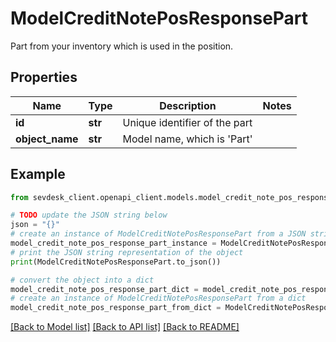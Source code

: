 # ModelCreditNotePosResponsePart

Part from your inventory which is used in the position.

## Properties

Name | Type | Description | Notes
------------ | ------------- | ------------- | -------------
**id** | **str** | Unique identifier of the part | 
**object_name** | **str** | Model name, which is &#39;Part&#39; | 

## Example

```python
from sevdesk_client.openapi_client.models.model_credit_note_pos_response_part import ModelCreditNotePosResponsePart

# TODO update the JSON string below
json = "{}"
# create an instance of ModelCreditNotePosResponsePart from a JSON string
model_credit_note_pos_response_part_instance = ModelCreditNotePosResponsePart.from_json(json)
# print the JSON string representation of the object
print(ModelCreditNotePosResponsePart.to_json())

# convert the object into a dict
model_credit_note_pos_response_part_dict = model_credit_note_pos_response_part_instance.to_dict()
# create an instance of ModelCreditNotePosResponsePart from a dict
model_credit_note_pos_response_part_from_dict = ModelCreditNotePosResponsePart.from_dict(model_credit_note_pos_response_part_dict)
```
[[Back to Model list]](../README.md#documentation-for-models) [[Back to API list]](../README.md#documentation-for-api-endpoints) [[Back to README]](../README.md)


